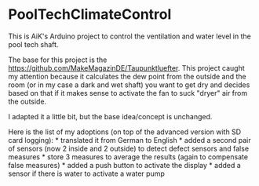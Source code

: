 # PoolTechClimateControl
This is AiK's Arduino project to control the ventilation and water level in the pool tech shaft.

<add picture of the PooLTechShaft>

The base for this project is the https://github.com/MakeMagazinDE/Taupunktluefter. This project caught my attention because it calculates the dew point from the outside and the room (or in my case a dark and wet shaft) you want to get dry and decides based on that if it makes sense to activate the fan to suck "dryer" air from the outside.

I adapted it a little bit, but the base idea/concept is unchanged.

Here is the list of my adoptions (on top of the advanced version with SD card logging):
    * translated it from German to English
    * added a second pair of sensors (now 2 inside and 2 outside) to detect defect sensors and false measures
    * store 3 measures to average the results (again to compensate false measures)
    * added a push button to activate the display
    * added a sensor if there is water to activate a water pump
<add a picture of the breadboard>
<add a picture of the PTCC> 
